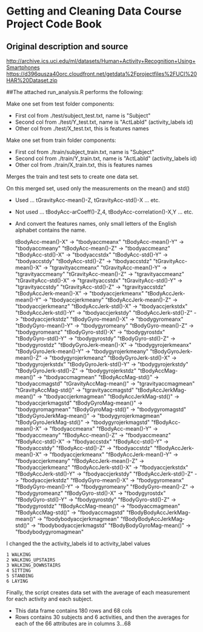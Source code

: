 # Getting and Cleaning Data Course Project Code Book
## Original description and source
http://archive.ics.uci.edu/ml/datasets/Human+Activity+Recognition+Using+Smartphones
https://d396qusza40orc.cloudfront.net/getdata%2Fprojectfiles%2FUCI%20HAR%20Dataset.zip 

##The attached run_analysis.R performs the following:


Make one set from test folder components:
* First col from ./test/subject_test.txt, name is "Subject"
* Second col from ./test/Y_test.txt, name is "ActLabId" (activity_labels id)
* Other col from ./test/X_test.txt, this is features names

Make one set from train folder components:
* First col from ./train/subject_train.txt, name is "Subject"
* Second col from ./train/Y_train.txt, name is "ActLabId" (activity_labels id)
* Other col from ./train/X_train.txt, this is features names

Merges the train and test sets to create one data set. 

On this merged set, used only the measurements on the mean() and std()
* Used ... tGravityAcc-mean()-Z, tGravityAcc-std()-X ... etc.
* Not used ... tBodyAcc-arCoeff()-Z,4, tBodyAcc-correlation()-X,Y ... etc.
* And convert the features names, only small letters of the English alphabet contains the name.

    tBodyAcc-mean()-X" -> "tbodyaccmeanx"
    "tBodyAcc-mean()-Y" -> "tbodyaccmeany"
    "tBodyAcc-mean()-Z" -> "tbodyaccmeanz"
    "tBodyAcc-std()-X" -> "tbodyaccstdx"
    "tBodyAcc-std()-Y" -> "tbodyaccstdy"
    "tBodyAcc-std()-Z" -> "tbodyaccstdz"
    "tGravityAcc-mean()-X" -> "tgravityaccmeanx"
    "tGravityAcc-mean()-Y" -> "tgravityaccmeany"
    "tGravityAcc-mean()-Z" -> "tgravityaccmeanz"
    "tGravityAcc-std()-X" -> "tgravityaccstdx"
    "tGravityAcc-std()-Y" -> "tgravityaccstdy"
    "tGravityAcc-std()-Z" -> "tgravityaccstdz"
    "tBodyAccJerk-mean()-X" -> "tbodyaccjerkmeanx"
    "tBodyAccJerk-mean()-Y" -> "tbodyaccjerkmeany"
    "tBodyAccJerk-mean()-Z" -> "tbodyaccjerkmeanz"
    "tBodyAccJerk-std()-X" -> "tbodyaccjerkstdx"
    "tBodyAccJerk-std()-Y" -> "tbodyaccjerkstdy"
    "tBodyAccJerk-std()-Z" -> "tbodyaccjerkstdz"
    "tBodyGyro-mean()-X" -> "tbodygyromeanx"
    "tBodyGyro-mean()-Y" -> "tbodygyromeany"
    "tBodyGyro-mean()-Z" -> "tbodygyromeanz"
    "tBodyGyro-std()-X" -> "tbodygyrostdx"
    "tBodyGyro-std()-Y" -> "tbodygyrostdy"
    "tBodyGyro-std()-Z" -> "tbodygyrostdz"
    "tBodyGyroJerk-mean()-X" -> "tbodygyrojerkmeanx"
    "tBodyGyroJerk-mean()-Y" -> "tbodygyrojerkmeany"
    "tBodyGyroJerk-mean()-Z" -> "tbodygyrojerkmeanz"
    "tBodyGyroJerk-std()-X" -> "tbodygyrojerkstdx"
    "tBodyGyroJerk-std()-Y" -> "tbodygyrojerkstdy"
    "tBodyGyroJerk-std()-Z" -> "tbodygyrojerkstdz"
    "tBodyAccMag-mean()" -> "tbodyaccmagmean"
    "tBodyAccMag-std()" -> "tbodyaccmagstd"
    "tGravityAccMag-mean()" -> "tgravityaccmagmean"
    "tGravityAccMag-std()" -> "tgravityaccmagstd"
    "tBodyAccJerkMag-mean()" -> "tbodyaccjerkmagmean"
    "tBodyAccJerkMag-std()" -> "tbodyaccjerkmagstd"
    "tBodyGyroMag-mean()" -> "tbodygyromagmean"
    "tBodyGyroMag-std()" -> "tbodygyromagstd"
    "tBodyGyroJerkMag-mean()" -> "tbodygyrojerkmagmean"
    "tBodyGyroJerkMag-std()" -> "tbodygyrojerkmagstd"
    "fBodyAcc-mean()-X" -> "fbodyaccmeanx"
    "fBodyAcc-mean()-Y" -> "fbodyaccmeany"
    "fBodyAcc-mean()-Z" -> "fbodyaccmeanz"
    "fBodyAcc-std()-X" -> "fbodyaccstdx"
    "fBodyAcc-std()-Y" -> "fbodyaccstdy"
    "fBodyAcc-std()-Z" -> "fbodyaccstdz"
    "fBodyAccJerk-mean()-X" -> "fbodyaccjerkmeanx"
    "fBodyAccJerk-mean()-Y" -> "fbodyaccjerkmeany"
    "fBodyAccJerk-mean()-Z" -> "fbodyaccjerkmeanz"
    "fBodyAccJerk-std()-X" -> "fbodyaccjerkstdx"
    "fBodyAccJerk-std()-Y" -> "fbodyaccjerkstdy"
    "fBodyAccJerk-std()-Z" -> "fbodyaccjerkstdz"
    "fBodyGyro-mean()-X" -> "fbodygyromeanx"
    "fBodyGyro-mean()-Y" -> "fbodygyromeany"
    "fBodyGyro-mean()-Z" -> "fbodygyromeanz"
    "fBodyGyro-std()-X" -> "fbodygyrostdx"
    "fBodyGyro-std()-Y" -> "fbodygyrostdy"
    "fBodyGyro-std()-Z" -> "fbodygyrostdz"
    "fBodyAccMag-mean()" -> "fbodyaccmagmean"
    "fBodyAccMag-std()" -> "fbodyaccmagstd"
    "fBodyBodyAccJerkMag-mean()" -> "fbodybodyaccjerkmagmean"
    "fBodyBodyAccJerkMag-std()" -> "fbodybodyaccjerkmagstd"
    "fBodyBodyGyroMag-mean()" -> "fbodybodygyromagmean"

I changed the the activity_labels id to activity_label values

    1 WALKING
    2 WALKING_UPSTAIRS
    3 WALKING_DOWNSTAIRS
    4 SITTING
    5 STANDING
    6 LAYING

Finally, the script creates data set with the average of each measurement for each activity and each subject.
* This data frame contains 180 rows and 68 cols
* Rows contains 30 subjects and 6 activities, and then the averages for each of the 66 attributes are in columns 3...68